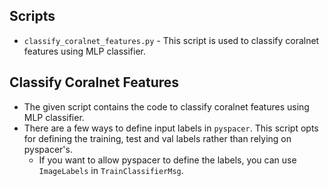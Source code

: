 ## Scripts

- `classify_coralnet_features.py` - This script is used to classify coralnet features using MLP classifier.


## Classify Coralnet Features

- The given script contains the code to classify coralnet features using MLP classifier.
- There are a few ways to define input labels in `pyspacer`. This script opts for defining the training, test and val labels rather than relying on pyspacer's. 
    - If you want to allow pyspacer to define the labels, you can use `ImageLabels` in `TrainClassifierMsg`. 


